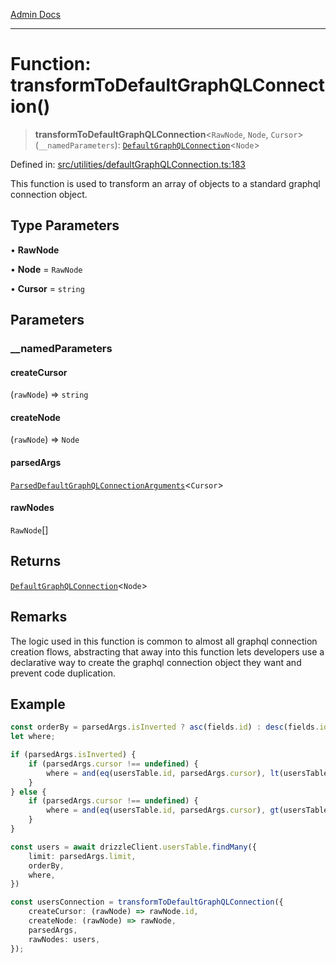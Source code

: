 [Admin Docs](/)

***

# Function: transformToDefaultGraphQLConnection()

> **transformToDefaultGraphQLConnection**\<`RawNode`, `Node`, `Cursor`\>(`__namedParameters`): [`DefaultGraphQLConnection`](../type-aliases/DefaultGraphQLConnection.md)\<`Node`\>

Defined in: [src/utilities/defaultGraphQLConnection.ts:183](https://github.com/PalisadoesFoundation/talawa-api/blob/cdfbce71d27e05f54d88d4024c1f555015ff1fad/src/utilities/defaultGraphQLConnection.ts#L183)

This function is used to transform an array of objects to a standard graphql connection object.

## Type Parameters

• **RawNode**

• **Node** = `RawNode`

• **Cursor** = `string`

## Parameters

### \_\_namedParameters

#### createCursor

(`rawNode`) => `string`

#### createNode

(`rawNode`) => `Node`

#### parsedArgs

[`ParsedDefaultGraphQLConnectionArguments`](../type-aliases/ParsedDefaultGraphQLConnectionArguments.md)\<`Cursor`\>

#### rawNodes

`RawNode`[]

## Returns

[`DefaultGraphQLConnection`](../type-aliases/DefaultGraphQLConnection.md)\<`Node`\>

## Remarks

The logic used in this function is common to almost all graphql connection creation flows, abstracting that away into this function lets developers use a declarative way to create the graphql connection object they want and prevent code duplication.

## Example

```ts
const orderBy = parsedArgs.isInverted ? asc(fields.id) : desc(fields.id);
let where;

if (parsedArgs.isInverted) {
	if (parsedArgs.cursor !== undefined) {
		where = and(eq(usersTable.id, parsedArgs.cursor), lt(usersTable.id, parsedArgs.cursor));
	}
} else {
	if (parsedArgs.cursor !== undefined) {
		where = and(eq(usersTable.id, parsedArgs.cursor), gt(usersTable.id, parsedArgs.cursor));
	}
}

const users = await drizzleClient.usersTable.findMany({
	limit: parsedArgs.limit,
	orderBy,
	where,
})

const usersConnection = transformToDefaultGraphQLConnection({
	createCursor: (rawNode) => rawNode.id,
	createNode: (rawNode) => rawNode,
	parsedArgs,
	rawNodes: users,
});
```
